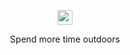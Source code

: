 <p align="center"><img src ="https://res.cloudinary.com/dx1s7kdgz/image/upload/v1496716199/OUTVENTURE-03_bnkfhn.png" height ="24px"/></p>

<p align="center">Spend more time outdoors</p>



